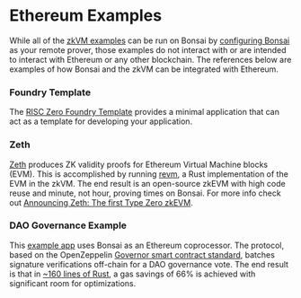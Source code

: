 # Ethereum Examples

While all of the [zkVM examples][zkvm-examples] can be run on Bonsai by [configuring Bonsai][remote-proving] as your remote prover, those examples do not interact with or are intended to interact with Ethereum or any other blockchain. The references below are examples of how Bonsai and the zkVM can be integrated with Ethereum.

### Foundry Template

The [RISC Zero Foundry Template][foundry-template] provides a minimal application that can act as a template for developing your application.

### Zeth

[Zeth][zeth-repo] produces ZK validity proofs for Ethereum Virtual Machine blocks (EVM). This is accomplished by running [revm], a Rust implementation of the EVM in the zkVM. The end result is an open-source zkEVM with high code reuse and minute, not hour, proving times on Bonsai. For more info check out [Announcing Zeth: The first Type Zero zkEVM][zeth-article].

### DAO Governance Example

This [example app][governance-example] uses Bonsai as an Ethereum coprocessor. The protocol, based on the OpenZeppelin [Governor smart contract standard], batches signature verifications off-chain for a DAO governance vote. The end result is that in [\~160 lines of Rust][signature-aggregation], a gas savings of 66% is achieved with significant room for optimizations.

[foundry-template]: https://github.com/risc0/bonsai-foundry-template
[governance-example]: https://github.com/risc0/risc0/tree/release-0.21/bonsai/examples/governance
[Governor smart contract standard]: https://docs.openzeppelin.com/contracts/4.x/api/governance
[remote-proving]: ../generating-proofs/remote-proving.md
[revm]: https://crates.io/crates/revm
[signature-aggregation]: https://github.com/risc0/risc0/blob/release-0.21/bonsai/examples/governance/methods/guest/src/bin/finalize_votes.rs
[zeth-article]: https://www.risczero.com/news/zeth-release
[zeth-repo]: https://github.com/risc0/zeth
[zkvm-examples]: /api/zkvm/examples
